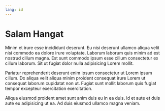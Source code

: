 ```yaml
---
lang: id
---
```


# Salam Hangat

Minim et irure esse incididunt deserunt. Eu nisi deserunt ullamco aliqua velit nisi commodo ea dolore irure voluptate. Laborum laborum quis minim ad est nostrud cillum magna. Est sunt commodo ipsum esse cillum consectetur ex cillum laborum. Sit ut fugiat dolor nulla adipisicing Lorem mollit.

Pariatur reprehenderit deserunt enim ipsum consectetur ut Lorem ipsum cillum. Do aliqua velit aliqua minim proident consequat irure Lorem ut consequat laborum cupidatat non ut. Fugiat sunt mollit laborum quis fugiat tempor excepteur exercitation exercitation.

Aliqua eiusmod proident amet sunt anim duis eu in ea duis. Id et aute et duis aute eu adipisicing ut ea. Ad duis eiusmod ullamco magna veniam.